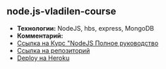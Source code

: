 ## node.js-vladilen-course
  - **Технологии:** NodeJS, hbs, express, MongoDB
  - **Комментарий:** 
  - [Ссылка на Курс "NodeJS Полное руководство](https://webformyself.com/node/ "перейти на сайт")
  - [Ссылка на репозиторий](https://github.com/CyberPunk10/node.js-vladilen-course)
  - [Deploy на Heroku](https://nodejs-course-vladilen-minin.herokuapp.com/)

